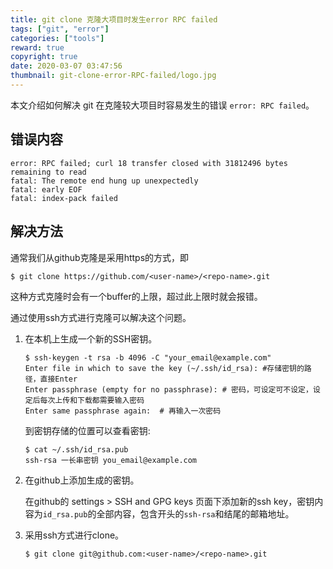 ```yaml
---
title: git clone 克隆大项目时发生error RPC failed
tags: ["git", "error"]
categories: ["tools"]
reward: true
copyright: true
date: 2020-03-07 03:47:56
thumbnail: git-clone-error-RPC-failed/logo.jpg
---
```






本文介绍如何解决 git 在克隆较大项目时容易发生的错误 `error: RPC failed`。

<!--more-->

## 错误内容

```
error: RPC failed; curl 18 transfer closed with 31812496 bytes remaining to read
fatal: The remote end hung up unexpectedly
fatal: early EOF
fatal: index-pack failed
```

## 解决方法

通常我们从github克隆是采用https的方式，即

```shell
$ git clone https://github.com/<user-name>/<repo-name>.git
```

这种方式克隆时会有一个buffer的上限，超过此上限时就会报错。

通过使用ssh方式进行克隆可以解决这个问题。

1. 在本机上生成一个新的SSH密钥。

   ```shell
   $ ssh-keygen -t rsa -b 4096 -C "your_email@example.com"
   Enter file in which to save the key (~/.ssh/id_rsa): #存储密钥的路径，直接Enter
   Enter passphrase (empty for no passphrase): # 密码，可设定可不设定，设定后每次上传和下载都需要输入密码
   Enter same passphrase again:  # 再输入一次密码
   ```

   到密钥存储的位置可以查看密钥:

   ```shell
   $ cat ~/.ssh/id_rsa.pub
   ssh-rsa 一长串密钥 you_email@example.com
   ```

2. 在github上添加生成的密钥。

   在github的 settings > SSH and GPG keys 页面下添加新的ssh key，密钥内容为`id_rsa.pub`的全部内容，包含开头的`ssh-rsa`和结尾的邮箱地址。

3. 采用ssh方式进行clone。

   ```shell
   $ git clone git@github.com:<user-name>/<repo-name>.git
   ```

   